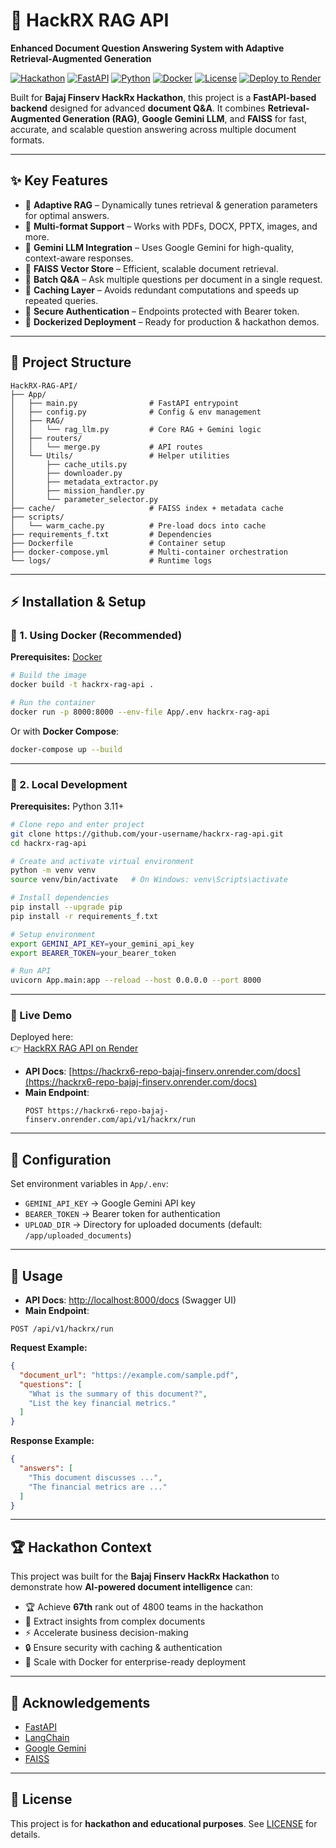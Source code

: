 # 🚀 HackRX RAG API  
**Enhanced Document Question Answering System with Adaptive Retrieval-Augmented Generation**  

[![Hackathon](https://img.shields.io/badge/Bajaj%20Finserv-HackRx-blue)]()
[![FastAPI](https://img.shields.io/badge/FastAPI-0.110+-green?logo=fastapi)]()
[![Python](https://img.shields.io/badge/Python-3.11+-blue?logo=python)]()
[![Docker](https://img.shields.io/badge/Docker-Ready-blue?logo=docker)]()
[![License](https://img.shields.io/badge/License-MIT-yellow.svg)]()
[![Deploy to Render](https://render.com/images/deploy-to-render-button.svg)](https://render.com/deploy)  

Built for **Bajaj Finserv HackRx Hackathon**, this project is a **FastAPI-based backend** designed for advanced **document Q&A**. It combines **Retrieval-Augmented Generation (RAG)**, **Google Gemini LLM**, and **FAISS** for fast, accurate, and scalable question answering across multiple document formats.  

---

## ✨ Key Features  

- 🔹 **Adaptive RAG** – Dynamically tunes retrieval & generation parameters for optimal answers.  
- 🔹 **Multi-format Support** – Works with PDFs, DOCX, PPTX, images, and more.  
- 🔹 **Gemini LLM Integration** – Uses Google Gemini for high-quality, context-aware responses.  
- 🔹 **FAISS Vector Store** – Efficient, scalable document retrieval.  
- 🔹 **Batch Q&A** – Ask multiple questions per document in a single request.  
- 🔹 **Caching Layer** – Avoids redundant computations and speeds up repeated queries.  
- 🔹 **Secure Authentication** – Endpoints protected with Bearer token.  
- 🔹 **Dockerized Deployment** – Ready for production & hackathon demos.  

---

## 📂 Project Structure  

```
HackRX-RAG-API/
├── App/
│   ├── main.py                # FastAPI entrypoint
│   ├── config.py              # Config & env management
│   ├── RAG/
│   │   └── rag_llm.py         # Core RAG + Gemini logic
│   ├── routers/
│   │   └── merge.py           # API routes
│   └── Utils/                 # Helper utilities
│       ├── cache_utils.py
│       ├── downloader.py
│       ├── metadata_extractor.py
│       ├── mission_handler.py
│       └── parameter_selector.py
├── cache/                     # FAISS index + metadata cache
├── scripts/
│   └── warm_cache.py          # Pre-load docs into cache
├── requirements_f.txt         # Dependencies
├── Dockerfile                 # Container setup
├── docker-compose.yml         # Multi-container orchestration
└── logs/                      # Runtime logs
```

---

## ⚡ Installation & Setup  

### 🔧 1. Using Docker (Recommended)  

**Prerequisites:** [Docker](https://www.docker.com/get-started)  

```bash
# Build the image
docker build -t hackrx-rag-api .

# Run the container
docker run -p 8000:8000 --env-file App/.env hackrx-rag-api
```

Or with **Docker Compose**:  

```bash
docker-compose up --build
```

---

### 🔧 2. Local Development  

**Prerequisites:** Python 3.11+  

```bash
# Clone repo and enter project
git clone https://github.com/your-username/hackrx-rag-api.git
cd hackrx-rag-api

# Create and activate virtual environment
python -m venv venv
source venv/bin/activate   # On Windows: venv\Scripts\activate

# Install dependencies
pip install --upgrade pip
pip install -r requirements_f.txt

# Setup environment
export GEMINI_API_KEY=your_gemini_api_key
export BEARER_TOKEN=your_bearer_token

# Run API
uvicorn App.main:app --reload --host 0.0.0.0 --port 8000
```

---


### 🚀 Live Demo  

Deployed here:  
👉 [HackRX RAG API on Render](https://hackrx6-repo-bajaj-finserv.onrender.com)  

- **API Docs**: [https://hackrx6-repo-bajaj-finserv.onrender.com/docs](https://hackrx6-repo-bajaj-finserv.onrender.com/docs)  
- **Main Endpoint**:  
  ```
  POST https://hackrx6-repo-bajaj-finserv.onrender.com/api/v1/hackrx/run
  ```  

---

## 🔑 Configuration  

Set environment variables in `App/.env`:  

- `GEMINI_API_KEY` → Google Gemini API key  
- `BEARER_TOKEN` → Bearer token for authentication  
- `UPLOAD_DIR` → Directory for uploaded documents (default: `/app/uploaded_documents`)  

---

## 📌 Usage  

- **API Docs**: [http://localhost:8000/docs](http://localhost:8000/docs) (Swagger UI)  
- **Main Endpoint**:  

```
POST /api/v1/hackrx/run
```

**Request Example:**  

```json
{
  "document_url": "https://example.com/sample.pdf",
  "questions": [
    "What is the summary of this document?",
    "List the key financial metrics."
  ]
}
```

**Response Example:**  

```json
{
  "answers": [
    "This document discusses ...",
    "The financial metrics are ..."
  ]
}
```

---

## 🏆 Hackathon Context  

This project was built for the **Bajaj Finserv HackRx Hackathon** to demonstrate how **AI-powered document intelligence** can:

- 🏆 Achieve **67th** rank out of 4800 teams in the hackathon  
- 📑 Extract insights from complex documents  
- ⚡ Accelerate business decision-making  
- 🔒 Ensure security with caching & authentication  
- 🚀 Scale with Docker for enterprise-ready deployment  

---

## 🙌 Acknowledgements  

- [FastAPI](https://fastapi.tiangolo.com/)  
- [LangChain](https://www.langchain.com/)  
- [Google Gemini](https://deepmind.google/technologies/gemini/)  
- [FAISS](https://faiss.ai/)  

---

## 📜 License  

This project is for **hackathon and educational purposes**. See [LICENSE](LICENSE) for details.  
